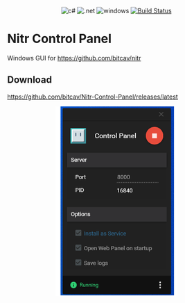 <div align="center">

![c#](https://img.shields.io/badge/C%23-239120?style=for-the-badge&logo=c-sharp&logoColor=white) 
![.net](https://img.shields.io/badge/.NET-5C2D91?style=for-the-badge&logo=.net&logoColor=white) 
![windows](https://img.shields.io/badge/Windows-0078D6?style=for-the-badge&logo=windows&logoColor=white) 
[![Build Status](https://flat.badgen.net/travis/bitcav/Nitr-Control-Panel)](https://travis-ci.org/bitcav/Nitr-Control-Panel)

</div>

# Nitr Control Panel

Windows GUI for https://github.com/bitcav/nitr

## Download

https://github.com/bitcav/Nitr-Control-Panel/releases/latest

<p align="center">
    <img alt="Nitr Control Panel" src="https://raw.githubusercontent.com/bitcav/Nitr-Control-Panel/master/images/capture.PNG" style="max-width:100%;">
    <br>
</p>
